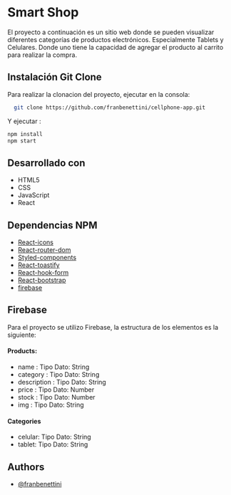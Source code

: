 # Smart Shop

El proyecto a continuación es un sitio web donde se pueden visualizar diferentes categorías de productos electrónicos. Especialmente Tablets y Celulares. Donde uno tiene la capacidad de agregar el producto al carrito para realizar la compra. 
## Instalación Git Clone

Para realizar la clonacion del proyecto, ejecutar en la consola:

```bash
  git clone https://github.com/franbenettini/cellphone-app.git
```

Y ejecutar :

```bash
npm install
npm start
```


## Desarrollado con
- HTML5
- CSS
- JavaScript
- React
## Dependencias NPM

 - [React-icons](https://react-icons.github.io/react-icons/)
 - [React-router-dom](https://v5.reactrouter.com/web/guides/quick-start)
 - [Styled-components](https://styled-components.com)
 - [React-toastify](https://www.npmjs.com/package/react-toastify)
 - [React-hook-form](https://react-hook-form.com)
 - [React-bootstrap](https://react-bootstrap.github.io)
 - [firebase](https://firebase.google.com/?hl=es)
 

## Firebase 

Para el proyecto se utilizo Firebase, la estructura de los elementos es la siguiente:

#### Products:
- name : Tipo Dato: String
- category : Tipo Dato: String
- description : Tipo Dato: String
- price : Tipo Dato: Number
- stock : Tipo Dato: Number
- img : Tipo Dato: String

#### Categories
- celular: Tipo Dato: String
- tablet: Tipo Dato: String



## Authors

- [@franbenettini](https://github.com/franbenettini)




